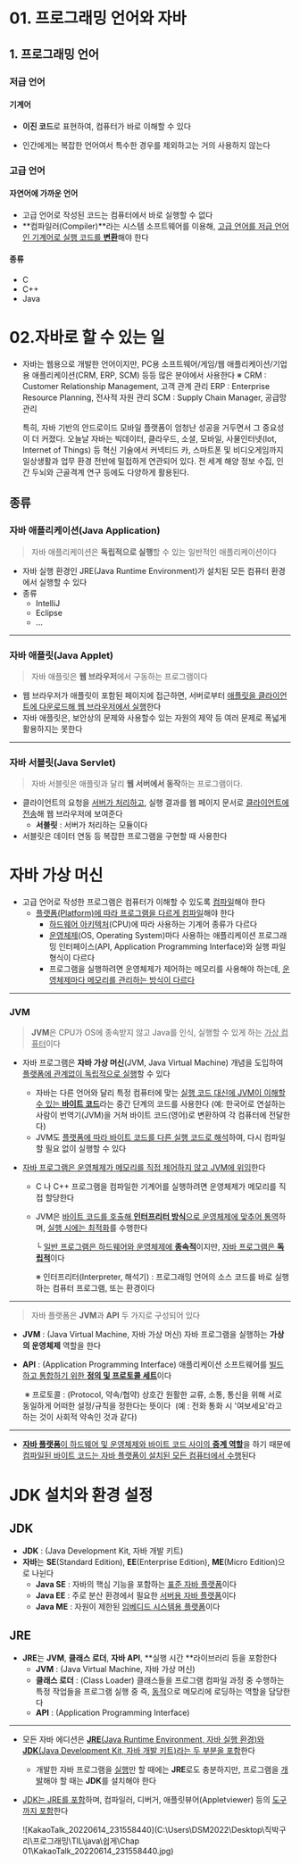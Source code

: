 # 01. 프로그래밍 언어와 자바

## 1. 프로그래밍 언어

### 저급 언어

#### 기계어

- **이진 코드**로 표현하여, 컴퓨터가 바로 이해할 수 있다

- 인간에게는 복잡한 언어여서 특수한 경우를 제외하고는 거의 사용하지 않는다

### 고급 언어

#### 자연어에 가까운 언어

- 고급 언어로 작성된 코드는 컴퓨터에서 바로 실행할 수 없다
- **컴파일러(Compiler)**라는 시스템 소프트웨어를 이용해, <u>고급 언어를 저급 언어인 기계어로 실행 코드를 **변환**</u>해야 한다

#### 종류

- C
- C++
- Java



# 02.자바로 할 수 있는 일

- 자바는 웹용으로 개발한 언어이지만, PC용 소프트웨어/게임/웹 애플리케이션/기업용 애플리케이션(CRM, ERP, SCM) 등등 많은 분야에서 사용한다
  ※ CRM : Customer Relationship Management, 고객 관계 관리
  	ERP : Enterprise Resource Planning, 전사적 자원 관리
  	SCM : Supply Chain Manager, 공급망 관리

  특히, 자바 기반의 안드로이드 모바일 플랫폼이 엄청난 성공을 거두면서 그 중요성이 더 커졌다. 오늘날 자바는 빅데이터, 클라우드, 소셜, 모바일, 사물인터넷(Iot, Internet of Things) 등 혁신 기술에서 커넥티드 카, 스마트폰 및 비디오게임까지 일상생활과 업무 환경 전반에 밀접하게 연관되어 있다. 전 세계 해양 정보 수집, 인간 두뇌와 근골격계 연구 등에도 다양하게 활용된다.



## 종류

### 자바 애플리케이션(Java Application)

>  자바 애플리케이션은 **독립적으로 실행**할 수 있는 일반적인 애플리케이션이다

- 자바 실행 환경인 JRE(Java Runtime Environment)가 설치된 모든 컴퓨터 환경에서 실행할 수 있다
- 종류
  - IntelliJ
  - Eclipse
  - ...

***

### 자바 애플릿(Java Applet)

> 자바 애플릿은 **웹 브라우저**에서 구동하는 프로그램이다

- 웹 브라우저가 애플릿이 포함된 페이지에 접근하면, 서버로부터 <u>애플릿을 클라이언트에 다운로드해 웹 브라우저에서 실행</u>한다
- 자바 애플릿은, 보안상의 문제와 사용할수 있는 자원의 제약 등 여러 문제로 폭넓게 활용하지는 못한다

***

### 자바 서블릿(Java Servlet)

> 자바 서블릿은 애플릿과 달리 **웹 서버에서 동작**하는 프로그램이다.

- 클라이언트의 요청을 <u>서버가 처리하고</u>, 실행 결과를 웹 페이지 문서로 <u>클라이언트에 전송</u>해 웹 브라우저에 보여준다
  - **서블릿** : 서버가 처리하는 모듈이다
- 서블릿은 데이터 연동 등 복잡한 프로그램을 구현할 때 사용한다



# 자바 가상 머신

- 고급 언어로 작성한 프로그램은 컴퓨터가 이해할 수 있도록 <u>컴파일</u>해야 한다
  - <u>플랫폼(Platform)에 따라 프로그램을 다르게 컴파일</u>해야 한다
    - <u>하드웨어 아키텍처</u>(CPU)에 따라 사용하는 기계어 종류가 다르다
    - <u>운영체제</u>(OS, Operating System)마다 사용하는 애플리케이션 프로그래밍 인터페이스(API, Application Programming Interface)와 실행 파일 형식이 다르다
    - 프로그램을 실행하려면 운영체제가 제어하는 메모리를 사용해야 하는데, <u>운영체제마다 메모리를 관리하는 방식이 다르다</u>

---

### JVM

> **JVM**은 CPU가 OS에 종속받지 않고 Java를 인식, 실행할 수 있게 하는 <u>가상 컴퓨터</u>이다

- 자바 프로그램은 **자바 가상 머신**(JVM, Java Virtual Machine) 개념을 도입하여 <u>플랫폼에 관계없이 독립적으로 실행</u>할 수 있다

  - 자바는 다른 언어와 달리 특정 컴퓨터에 맞는 <u>실행 코드 대신에 JVM이 이해할 수 있는 **바이트 코드**</u>라는 중간 단계의 코드를 사용한다 (예: 한국어로 연설하는 사람이 번역기(JVM)을 거쳐 바이트 코드(영어)로 변환하여 각 컴퓨터에 전달한다)
  - JVM도 <u>플랫폼에 따라 바이트 코드를 다른 실행 코드로 해석</u>하여, 다시 컴파일할 필요 없이 실행할 수 있다

- <u>자바 프로그램은 운영체제가 메모리를 직접 제어하지 않고 JVM에 위임</u>한다

  - C 나 C++ 프로그램을 컴파일한 기계어를 실행하려면 운영체제가 메모리를 직접 할당한다

  - JVM은 <u>바이트 코드를 호출해 **인터프리터 방식**으로 운영체제에 맞추어 통역</u>하며, <u>실행 시에는 최적화</u>를 수행한다

    └ <u>일반 프로그램은 하드웨어와 운영체제에 **종속적**</u>이지만, <u>자바 프로그램은 **독립적**</u>이다

    ※ 인터프리터(Interpreter, 해석기) : 프로그래밍 언어의 소스 코드를 바로 실행하는 컴퓨터 프로그램, 또는 환경이다

---

> 자바 플랫폼은 **JVM**과 **API** 두 가지로 구성되어 있다

- **JVM** : (Java Virtual Machine, 자바 가상 머신) 자바 프로그램을 실행하는 **가상의 운영체제** 역할을 한다

- **API** : (Application Programming Interface) 애플리케이션 소프트웨어를 <u>빌드하고 통합하기 위한 **정의 및 프로토콜 세트**</u>이다

  ​	※ 프로토콜 : (Protocol, 약속/협약) 상호간 원활한 교류, 소통, 통신을 위해 서로 동일하게 어떠한 설정/규칙을 정한다는 뜻이다
  ​		(예 : 전화 통화 시 '여보세요'라고 하는 것이 사회적 약속인 것과 같다)

---

- <u>**자바 플랫폼**이 하드웨어 및 운영체제와 바이트 코드 사이의 **중계 역할**</u>을 하기 때문에 <u>컴파일된 바이트 코드는 자바 플랫폼이 설치된 모든 컴퓨터에서 수행</u>된다



# JDK 설치와 환경 설정

## JDK

- **JDK** : (Java Development Kit, 자바 개발 키트)
- **자바**는 **SE**(Standard Edition), **EE**(Enterprise Edition), **ME**(Micro Edition)으로 나뉜다
  - **Java SE** : 자바의 핵심 기능을 포함하는 <u>표준 자바 플랫폼</u>이다
  - **Java EE** : 주로 분산 환경에서 필요한 <u>서버용 자바 플랫폼</u>이다
  - **Java ME** : 자원이 제한된 <u>임베디드 시스템용 플랫폼</u>이다



## JRE

- **JRE**는 **JVM**, **클래스 로더**, **자바 API**, **실행 시간 **라이브러리 등을 포함한다
  - **JVM** : (Java Virtual Machine, 자바 가상 머신) 
  - **클래스 로더** : (Class Loader) 클래스들을 프로그램 컴파일 과정 중 수행하는 특정 작업들을 프로그램 실행 중 즉, <u>동적</u>으로 메모리에 로딩하는 역할을 담당한다
  - **API** : (Application Programming Interface)

---

- 모든 자바 에디션은 <u>**JRE**(Java Runtime Environment, 자바 실행 환경)와 **JDK**(Java Development Kit, 자바 개발 키트)라는 두 부분을 포함</u>한다

  - 개발한 자바 프로그램을 <u>실행</u>만 할 때에는 **JRE**로도 충분하지만, 프로그램을 <u>개발</u>해야 할 때는 **JDK**를 설치해야 한다

- <u>JDK는 JRE를 포함</u>하며, 컴파일러, 디버거, 애플릿뷰어(Appletviewer) 등의 <u>도구까지 포함</u>한다

  ![KakaoTalk_20220614_231558440](C:\Users\DSM2022\Desktop\직박구리\프로그래밍\TIL\java\쉽게\Chap 01\KakaoTalk_20220614_231558440.jpg)